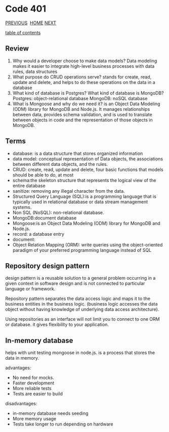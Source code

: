 # Code 401

[PREVIOUS](https://dinaalsaid.github.io/code401reading/class-03) &nbsp;[HOME](https://dinaalsaid.github.io/reading-notes/)&nbsp;[NEXT](https://dinaalsaid.github.io/code401reading/class-05)

[table of contents](https://dinaalsaid.github.io/code401reading/)

## Review

1. Why would a developer choose to make data models?
Data modeling makes it easier to integrate high-level business processes with data rules, data structures
2. What purpose do CRUD operations serve?
stands for create, read, update and delete, and helps to do these operations on the data in a database
3. What kind of database is Postgres? What kind of database is MongoDB?
Postgres: object-relational database
MongoDB: noSQL database
4. What is Mongoose and why do we need it?
is an Object Data Modeling (ODM) library for MongoDB and Node.js. It manages relationships between data, provides schema validation, and is used to translate between objects in code and the representation of those objects in MongoDB.

## Terms

* database: is a data structure that stores organized information
* data model: conceptual representation of Data objects, the associations between different data objects, and the rules.
* CRUD: create, read, update and delete, four basic functions that models should be able to do, at most
* schema:the skeleton structure that represents the logical view of the entire database
* sanitize: removing any illegal character from the data.
* Structured Query Language (SQL):is a programming language that is typically used in relational database or data stream management systems.
* Non SQL (NoSQL): non-relational database.
* MongoDB:document database
* Mongoose:is an Object Data Modeling (ODM) library for MongoDB and Node.js.
* record:  a database entry
* document:
* Object Relation Mapping (ORM): write queries using the object-oriented paradigm of your preferred programming language instead of SQL

## Repository design pattern

design  pattern is a reusable solution to a general problem occurring in a given context in software design and is not connected to particular language or framework.

Repository pattern separates the data access logic and maps it to the business entities in the business logic.
(business logic accesses the data object without having knowledge of underlying data access architecture).

Using repositories as an interface will not limit you to connect to one ORM or database. it gives flexibility to your application.

## In-memory database

helps with unit testing mongoose in node.js. is a process that stores the data in memory.

advantages:

* No need for mocks.
* Faster development
* More reliable tests
* Tests are easier to build

disadvantages:

* in-memory database needs seeding
* More memory usage
* Tests take longer to run depending on hardware
